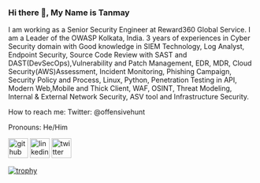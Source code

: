 ### Hi there 👋, My Name is Tanmay

I am working as a Senior Security Engineer at Reward360 Global Service. I am a Leader of the OWASP Kolkata, India. 3 years of experiences in Cyber Security domain with Good knowledge in SIEM Technology, Log Analyst, Endpoint Security, Source Code Review with SAST and DAST(DevSecOps),Vulnerability and Patch Management, EDR, MDR, Cloud Security(AWS)Assessment, Incident Monitoring, Phishing Campaign, Security Policy and Process, Linux, Python, Penetration Testing in API, Modern Web,Mobile and Thick Client, WAF, OSINT, Threat Modeling, Internal & External Network Security, ASV tool and Infrastructure Security.

How to reach me: Twitter: @offensivehunt

Pronouns: He/Him

[<img src='https://cdn.jsdelivr.net/npm/simple-icons@3.0.1/icons/github.svg' alt='github' height='40'>](https://github.com/Off3nsiv3huNt)  [<img src='https://cdn.jsdelivr.net/npm/simple-icons@3.0.1/icons/linkedin.svg' alt='linkedin' height='40'>](https://www.linkedin.com/in/peaceonmind/) [<img src='https://cdn.jsdelivr.net/npm/simple-icons@3.0.1/icons/twitter.svg' alt='twitter' height='40'>](https://twitter.com/offensivehunt_)  


[![trophy](https://github-profile-trophy.vercel.app/?username=Off3nsiv3huNt)](https://github.com/ryo-ma/github-profile-trophy)
